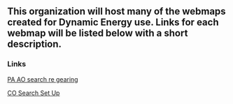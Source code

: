 ## This organization will host many of the webmaps created for Dynamic Energy use. Links for each webmap will be listed below with a short description.

### Links
[PA AO search re gearing](dynamicsiteshub.github.io/PAAOSearch/)

[CO Search Set Up](dynamicsiteshub.github.io/CO-Search/)
